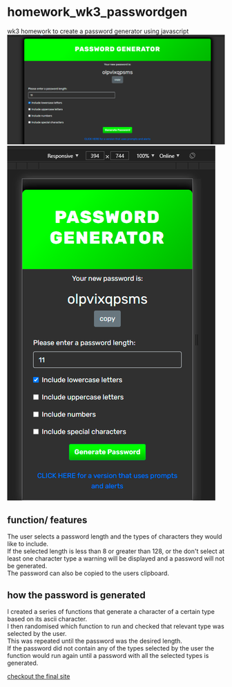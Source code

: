 # homework_wk3_passwordgen
wk3 homework to create a password generator using javascript
![screenshot of desktop version](./screenshots/desktop.png)
![screenshot of mobile version](./screenshots/mobile.png)

## function/ features
The user selects a password length and the types of characters they would like to include.\
If the selected length is less than 8 or greater than 128, or the don't select at least one character type a warning will be displayed and a password will not be generated.\
The password can also be copied to the users clipboard.

## how the password is generated
I created a series of functions that generate a character of a certain type based on its ascii character.\
I then randomised which function to run and checked that relevant type was selected by the user.\
This was repeated until the password was the desired length.\
If the password did not contain any of the types selected by the user the function would run again until a password with all the selected types is generated.

[checkout the final site](https://nick75mowbray.github.io/password_generator/)

